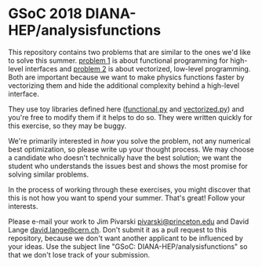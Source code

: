 # GSoC 2018 DIANA-HEP/analysisfunctions

This repository contains two problems that are similar to the ones we'd like to solve this summer. [problem 1](problem1.md) is about functional programming for high-level interfaces and [problem 2](problem2.md) is about vectorized, low-level programming. Both are important because we want to make physics functions faster by vectorizing them and hide the additional complexity behind a high-level interface.

They use toy libraries defined here ([functional.py](functional.py) and [vectorized.py](vectorized.py)) and you're free to modify them if it helps to do so. They were written quickly for this exercise, so they may be buggy.

We're primarily interested in _how_ you solve the problem, not any numerical best optimization, so please write up your thought process. We may choose a candidate who doesn't technically have the best solution; we want the student who understands the issues best and shows the most promise for solving similar problems.

In the process of working through these exercises, you might discover that this is not how you want to spend your summer. That's great! Follow your interests.

Please e-mail your work to Jim Pivarski <pivarski@princeton.edu> and David Lange <david.lange@cern.ch>. Don't submit it as a pull request to this repository, because we don't want another applicant to be influenced by your ideas. Use the subject line "GSoC: DIANA-HEP/analysisfunctions" so that we don't lose track of your submission.
